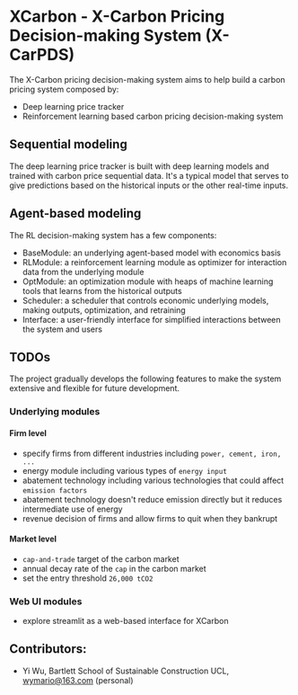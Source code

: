 # XCarbon - X-Carbon Pricing Decision-making System (X-CarPDS)

The X-Carbon pricing decision-making system aims to help build a carbon pricing system composed by:

- Deep learning price tracker
- Reinforcement learning based carbon pricing decision-making system

## Sequential modeling
The deep learning price tracker is built with deep learning models and trained with carbon price sequential data. 
It's a typical model that serves to give predictions based on the historical inputs or the other real-time inputs. 


## Agent-based modeling
The RL decision-making system has a few components: 

- BaseModule: an underlying agent-based model with economics basis
- RLModule: a reinforcement learning module as optimizer for interaction data from the underlying module
- OptModule: an optimization module with heaps of machine learning tools that learns from the historical outputs
- Scheduler: a scheduler that controls economic underlying models, making outputs, optimization, and retraining
- Interface: a user-friendly interface for simplified interactions between the system and users

## TODOs
The project gradually develops the following features to make the system extensive and flexible for future development.

### Underlying modules

#### Firm level

- specify firms from different industries including `power, cement, iron, ...`
- energy module including various types of `energy input`
- abatement technology including various technologies that could affect `emission factors`
- abatement technology doesn't reduce emission directly but it reduces intermediate use of energy
- revenue decision of firms and allow firms to quit when they bankrupt

#### Market level

- `cap-and-trade` target of the carbon market
- annual decay rate of the `cap` in the carbon market
- set the entry threshold `26,000 tCO2`

### Web UI modules

- explore streamlit as a web-based interface for XCarbon

## Contributors:
- Yi Wu, Bartlett School of Sustainable Construction UCL, wymario@163.com (personal)
